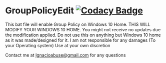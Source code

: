 # GroupPolicyEdit [![Codacy Badge](https://api.codacy.com/project/badge/Grade/f4b0216640b840da873fd5e14c4d23cf)](https://www.codacy.com/manual/Ignaciox/GroupPolicyEdit?utm_source=github.com&amp;utm_medium=referral&amp;utm_content=Ignaciox/GroupPolicyEdit&amp;utm_campaign=Badge_Grade)

This bat file will enable Group Policy on Windows 10 Home. 
THIS WILL MODIFY YOUR WINDOWS 10 HOME. You might not receive no updates due the modification applied.
Do not use this on anything but Windows 10 home as it was made/designed for it.
I am not responsible for any damages (To your Operating system)
Use at your own discretion

Contact me at Ignacioabuse@gmail.com for any questions 

